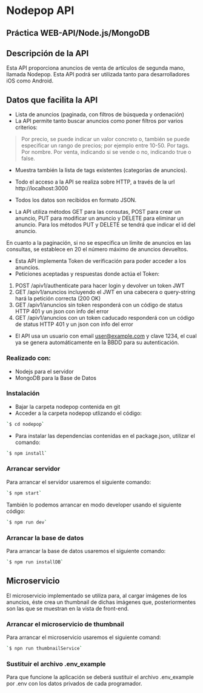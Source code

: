 # Nodepop API
## Práctica WEB-API/Node.js/MongoDB
## Descripción de la API
Esta API proporciona anuncios de venta de artículos de segunda mano, llamada Nodepop. Esta API podrá ser utilizada tanto para desarrolladores iOS como Android.

## Datos que facilita la API
- Lista de anuncios (paginada, con filtros de búsqueda y ordenación)
- La API permite tanto buscar anuncios como poner filtros por varios criterios:
> Por precio, se puede indicar un valor concreto o, también se puede especificar un rango de precios; por ejemplo entre 10-50. Por tags. Por nombre. Por venta, indicando si se vende o no, indicando true o false.

- Muestra también la lista de tags existentes (categorías de anuncios).

- Todo el acceso a la API se realiza sobre HTTP, a través de la url http://localhost:3000

- Todos los datos son recibidos en formato JSON.

- La API utiliza métodos GET para las consutas, POST para crear un anuncio, PUT para modificar un anuncio y DELETE para eliminar un anuncio. Para los métodos PUT y DELETE se tendrá que indicar el id del anuncio.

En cuanto a la paginación, si no se especifica un límite de anuncios en las consultas, se establece en 20 el número máximo de anuncios devueltos.

- Esta API implementa Token de verificación para poder acceder a los anuncios.
- Peticiones aceptadas y respuestas donde actúa el Token:
1. POST /apiv1/authenticate para hacer login y devolver un token JWT
2. GET /apiv1/anuncios incluyendo el JWT en una cabecera o query-string hará la petición
correcta (200 OK)
3. GET /apiv1/anuncios sin token responderá con un código de status HTTP 401 y un json
con info del error
4. GET /apiv1/anuncios con un token caducado responderá con un código de status HTTP
401 y un json con info del error

- El API usa un usuario con email user@example.com y clave 1234, el cual ya se genera automáticamente en la BBDD para su autenticación.

### Realizado con:
- Nodejs para el servidor
- MongoDB para la Base de Datos
### Instalación
- Bajar la carpeta nodepop contenida en git
- Acceder a la carpeta nodepop utlizando el código:
```sh
`$ cd nodepop`
```
- Para instalar las dependencias contenidas en el package.json, utilizar el comando:
```sh
`$ npm install`
```
### Arrancar servidor
Para arrancar el servidor usaremos el siguiente comando:
```sh
`$ npm start`
```
También lo podemos arrancar en modo developer usando el siguiente código:
```sh
`$ npm run dev`
```
### Arrancar la base de datos
Para arrancar la base de datos usaremos el siguiente comando:
```sh
`$ npm run installDB`
```

## Microservicio
El microservicio implementado se utiliza para, al cargar imágenes de los anuncios, éste crea un thumbnail de dichas imágenes que, posteriormentes son las que se muestran en la vista de front-end.
### Arrancar el microservicio de thumbnail
Para arrancar el microservicio usaremos el siguiente comand:
```sh
`$ npn run thumbnailService`
```

### Sustituir el archivo .env_example
Para que funcione la aplicación se deberá sustituir el archivo .env_example por .env con los datos privados de cada programador.